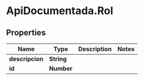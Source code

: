 # ApiDocumentada.Rol

## Properties

Name | Type | Description | Notes
------------ | ------------- | ------------- | -------------
**descripcion** | **String** |  | 
**id** | **Number** |  | 


